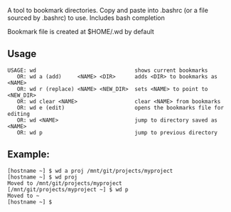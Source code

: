 A tool to bookmark directories. Copy and paste into .bashrc (or a file sourced by .bashrc) to use. Includes bash completion

Bookmark file is created at $HOME/.wd by default

## Usage

```
USAGE: wd                               shows current bookmarks
   OR: wd a (add)     <NAME> <DIR>      adds <DIR> to bookmarks as <NAME>
   OR: wd r (replace) <NAME> <NEW_DIR>  sets <NAME> to point to <NEW_DIR>
   OR: wd clear <NAME>                  clear <NAME> from bookmarks 
   OR: wd e (edit)                      opens the bookmarks file for editing
   OR: wd <NAME>                        jump to directory saved as <NAME>
   OR: wd p                             jump to previous directory
```

## Example:

```
[hostname ~] $ wd a proj /mnt/git/projects/myproject
[hostname ~] $ wd proj
Moved to /mnt/git/projects/myproject
[/mnt/git/projects/myproject ~] $ wd p
Moved to ~
[hostname ~] $
```
